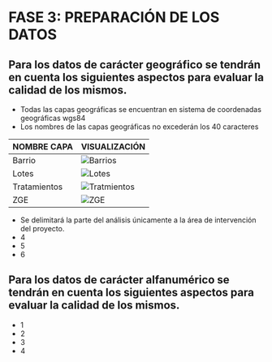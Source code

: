 
# FASE 3: PREPARACIÓN DE LOS DATOS
## Para los datos de carácter geográfico se tendrán en cuenta los siguientes aspectos para evaluar la calidad de los mismos.


* Todas las capas geográficas se encuentran en sistema de coordenadas geográficas wgs84
* Los nombres de las capas geográficas no excederán los 40 caracteres


|NOMBRE CAPA|VISUALIZACIÓN|
|-----|-----|
|Barrio| ![Barrios](https://user-images.githubusercontent.com/45660997/61579388-f4940300-aac9-11e9-9639-63ab6e81202b.PNG)|
|Lotes| ![Lotes](https://user-images.githubusercontent.com/45660997/61579403-2311de00-aaca-11e9-8e4f-383c46572740.PNG)|
|Tratamientos|![Tratmientos](https://user-images.githubusercontent.com/45660997/61579432-99164500-aaca-11e9-9cf0-800c03282702.PNG) |
|ZGE|![ZGE](https://user-images.githubusercontent.com/45660997/61579438-a7fcf780-aaca-11e9-9fb3-a795da4b3b2c.PNG) |

* Se delimitará la parte del análisis únicamente a la área de intervención del proyecto.
* 4
* 5
* 6

## Para los datos de carácter alfanumérico se tendrán en cuenta los siguientes aspectos para evaluar la calidad de los mismos.
* 1
* 2
* 3
* 4
